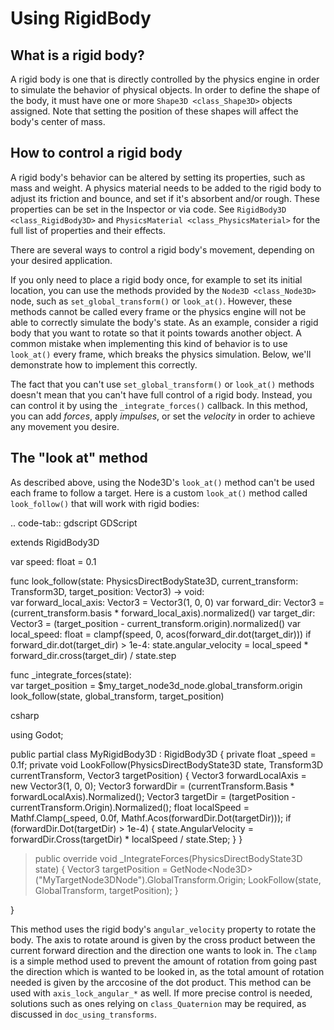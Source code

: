 # Using RigidBody

## What is a rigid body?

A rigid body is one that is directly controlled by the physics engine in
order to simulate the behavior of physical objects. In order to define
the shape of the body, it must have one or more
`Shape3D <class_Shape3D>` objects assigned. Note that setting the
position of these shapes will affect the body's center of mass.

## How to control a rigid body

A rigid body's behavior can be altered by setting its properties, such
as mass and weight. A physics material needs to be added to the rigid
body to adjust its friction and bounce, and set if it's absorbent and/or
rough. These properties can be set in the Inspector or via code. See
`RigidBody3D <class_RigidBody3D>` and
`PhysicsMaterial <class_PhysicsMaterial>` for the full list of
properties and their effects.

There are several ways to control a rigid body's movement, depending on
your desired application.

If you only need to place a rigid body once, for example to set its
initial location, you can use the methods provided by the
`Node3D <class_Node3D>` node, such as `set_global_transform()` or
`look_at()`. However, these methods cannot be called every frame or the
physics engine will not be able to correctly simulate the body's state.
As an example, consider a rigid body that you want to rotate so that it
points towards another object. A common mistake when implementing this
kind of behavior is to use `look_at()` every frame, which breaks the
physics simulation. Below, we'll demonstrate how to implement this
correctly.

The fact that you can't use `set_global_transform()` or `look_at()`
methods doesn't mean that you can't have full control of a rigid body.
Instead, you can control it by using the `_integrate_forces()` callback.
In this method, you can add *forces*, apply *impulses*, or set the
*velocity* in order to achieve any movement you desire.

## The "look at" method

As described above, using the Node3D's `look_at()` method can't be used
each frame to follow a target. Here is a custom `look_at()` method
called `look_follow()` that will work with rigid bodies:

.. code-tab:: gdscript GDScript

extends RigidBody3D

var speed: float = 0.1

func look\_follow(state: PhysicsDirectBodyState3D, current\_transform: Transform3D, target\_position: Vector3) -&gt; void:  
var forward\_local\_axis: Vector3 = Vector3(1, 0, 0) var forward\_dir:
Vector3 = (current\_transform.basis \*
forward\_local\_axis).normalized() var target\_dir: Vector3 =
(target\_position - current\_transform.origin).normalized() var
local\_speed: float = clampf(speed, 0,
acos(forward\_dir.dot(target\_dir))) if forward\_dir.dot(target\_dir)
&gt; 1e-4: state.angular\_velocity = local\_speed \*
forward\_dir.cross(target\_dir) / state.step

func \_integrate\_forces(state):  
var target\_position =
$my\_target\_node3d\_node.global\_transform.origin look\_follow(state,
global\_transform, target\_position)

csharp

using Godot;

public partial class MyRigidBody3D : RigidBody3D { private float \_speed
= 0.1f; private void LookFollow(PhysicsDirectBodyState3D state,
Transform3D currentTransform, Vector3 targetPosition) { Vector3
forwardLocalAxis = new Vector3(1, 0, 0); Vector3 forwardDir =
(currentTransform.Basis \* forwardLocalAxis).Normalized(); Vector3
targetDir = (targetPosition - currentTransform.Origin).Normalized();
float localSpeed = Mathf.Clamp(\_speed, 0.0f,
Mathf.Acos(forwardDir.Dot(targetDir))); if (forwardDir.Dot(targetDir)
&gt; 1e-4) { state.AngularVelocity = forwardDir.Cross(targetDir) \*
localSpeed / state.Step; } }

> public override void \_IntegrateForces(PhysicsDirectBodyState3D state)
> { Vector3 targetPosition =
> GetNode&lt;Node3D&gt;("MyTargetNode3DNode").GlobalTransform.Origin;
> LookFollow(state, GlobalTransform, targetPosition); }

}

This method uses the rigid body's `angular_velocity` property to rotate
the body. The axis to rotate around is given by the cross product
between the current forward direction and the direction one wants to
look in. The `clamp` is a simple method used to prevent the amount of
rotation from going past the direction which is wanted to be looked in,
as the total amount of rotation needed is given by the arccosine of the
dot product. This method can be used with `axis_lock_angular_*` as well.
If more precise control is needed, solutions such as ones relying on
`class_Quaternion` may be required, as discussed in
`doc_using_transforms`.
